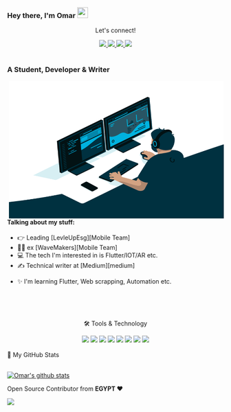 ### Hey there, I'm  Omar <img src="https://media.giphy.com/media/hvRJCLFzcasrR4ia7z/giphy.gif" height="25px" width="25px">

<div align="center">
<p align="center">Let's connect!</p>

<a href="https://www.linkedin.com/in/omar-abdullah1/">
    <img src="https://img.shields.io/badge/linkedin-%230077B5.svg?&style=for-the-badge&logo=linkedin&logoColor=white" />
</a>

<a href="https://medium.com/@omar.abdullah9825">
    <img src="https://img.shields.io/badge/Medium-12100E?style=for-the-badge&logo=medium&logoColor=white" />
</a>

<a href="https://www.facebook.com/Omar.A.Hassann/">
    <img src="https://img.shields.io/badge/Facebook-1877F2?style=for-the-badge&logo=facebook&logoColor=white" />
</a>

<a href="https://stackoverflow.com/users/17523152/omar-abdullah">
    <img src="https://img.shields.io/badge/Stack_Overflow-FE7A16?style=for-the-badge&logo=stack-overflow&logoColor=white" />
</a>
</div>

<br>

<!-- <div align="center">
<p align="center">Nominate me as GitHub Star ⭐</p>

<a href="https://stars.github.com/nominate/">
    <img src="https://img.shields.io/badge/GitHub-100000?&style=for-the-badge&logo=GitHub&logoColor=white&color=fa3667" />
</a>

</div> -->


### A Student, Developer & Writer

<img align="right" alt="GIF" src="code.gif" width="500" height="320" />

#### Talking about my stuff:

- 👉 Leading [LevleUpEsg][Mobile Team]
- 🙋‍♂️ ex [WaveMakers][Mobile Team]
- 💻 The tech I'm interested in is Flutter/IOT/AR etc.
- ✍ Technical writer at [Medium][medium]
<!--- 📱 First Live app on Play Store [NEXT GEN ACADEMEY][NEXTGEN] -->
- ✨ I'm learning Flutter, Web scrapping, Automation etc.
<!--- - 📄 Live [Portfolio][profile] -->


<!-- ### Languages & Tools

<code><img width=24px src="https://raw.githubusercontent.com/github/explore/80688e429a7d4ef2fca1e82350fe8e3517d3494d/topics/flutter/flutter.png"></code>
<code><img width=24px src="https://raw.githubusercontent.com/github/explore/80688e429a7d4ef2fca1e82350fe8e3517d3494d/topics/dart/dart.png"></code>
<code><img width=24px src="https://raw.githubusercontent.com/github/explore/80688e429a7d4ef2fca1e82350fe8e3517d3494d/topics/python/python.png"></code>
<code><img width=24px src="https://raw.githubusercontent.com/github/explore/80688e429a7d4ef2fca1e82350fe8e3517d3494d/topics/firebase/firebase.png"></code>
<code><img width=24px src="https://raw.githubusercontent.com/github/explore/80688e429a7d4ef2fca1e82350fe8e3517d3494d/topics/html/html.png"></code>
<code><img width=24px src="https://raw.githubusercontent.com/github/explore/80688e429a7d4ef2fca1e82350fe8e3517d3494d/topics/css/css.png"></code>
<code><img width=24px src="https://raw.githubusercontent.com/github/explore/80688e429a7d4ef2fca1e82350fe8e3517d3494d/topics/bootstrap/bootstrap.png"></code> -->

<br>
<br>
<br>
<div align="center">
<p align="center">🛠 Tools & Technology</p>

<img src="https://img.shields.io/badge/Flutter-02569B?style=for-the-badge&logo=flutter&logoColor=white" />
<img src="https://img.shields.io/badge/Dart-0175C2?style=for-the-badge&logo=dart&logoColor=white" />
<img src="https://img.shields.io/badge/Node-72ac5a?style=for-the-badge&logo=javascript&logoColor=white" />
<img src="https://img.shields.io/badge/Python-FFD43B?style=for-the-badge&logo=python&logoColor=darkgreen" />
<img src="https://img.shields.io/badge/C++-00599C?style=for-the-badge&logo=cplusplus&logoColor=white" />
<img src="https://img.shields.io/badge/firebase-ffca28?style=for-the-badge&logo=firebase&logoColor=black" />
<img src="https://img.shields.io/badge/Git-F05032?style=for-the-badge&logo=git&logoColor=white" />
<img src="https://img.shields.io/badge/Figma-1E1E1E?style=for-the-badge&logo=Figma&logoColor=white" />

</div>

<br>

<summary>📝 My GitHub Stats</summary>
<br>

[![Omar's github stats](https://github-readme-stats.vercel.app/api?username=omarabdullah1&theme=gotham)](https://github.com/omarabdullah1/github-readme-stats)




Open Source Contributor from <b>EGYPT<b> ❤️ 

![](https://visitor-badge.glitch.me/badge?page_id=omarabdullah1.omarabdullah1)


[quran]: https://github.com/omarabdullah1/Elmanassa
<!--
[dsccui]: https://dsc.community.dev/comsats-university-islamabad/
[flutter_isb]: http://facebook.com/FlutterIslamabadPakistan
[profile]: https://mhmz.dev
[medium]: https://mhmzdev.medium.com/
[dribbble]: https://dribbble.com/mhmzdev
-->
